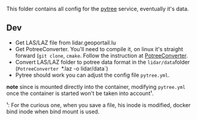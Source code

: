 This folder contains all config for the [pytree](https://github.com/sitn/pytree) service, eventually it's data.

## Dev

* Get LAS/LAZ file from lidar.geoportail.lu
* Get PotreeConverter. You'll need to compile it, on linux it's straight forward (`git clone`, `cmake`. Follow the instruction at [PotreeConverter](https://github.com/potree/PotreeConverter).
* Convert LAS/LAZ folder to potree data format in the `lidar/data`folder (`PotreeConverter `*.laz -o lidar/data`)
* Pytree should work you can adjust the config file `pytree.yml`.

**note** since is mounted directly into the container, modifying `pytree.yml` once the container is started won't be taken into account¹.



¹: For the curious one, when you save a file, his inode is modified, docker bind inode when bind mount is used.
